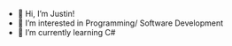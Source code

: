 - 👋 Hi, I’m Justin!
- 👀 I’m interested in Programming/ Software Development
- 🌱 I’m currently learning C#

<!---
justinjurolan/justinjurolan is a ✨ special ✨ repository because its `README.md` (this file) appears on your GitHub profile.
You can click the Preview link to take a look at your changes.
--->
